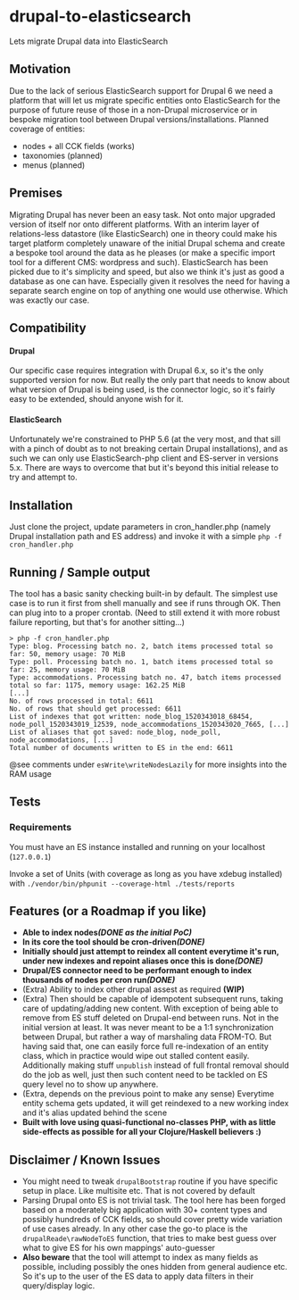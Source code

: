 # drupal-to-elasticsearch
Lets migrate Drupal data into ElasticSearch


## Motivation

Due to the lack of serious ElasticSearch support for Drupal 6 we need a platform that will let us migrate specific 
entities onto ElasticSearch for the purpose of future reuse of those in a non-Drupal microservice or in bespoke migration tool
between Drupal versions/installations. 
Planned coverage of entities:
- nodes + all CCK fields (works)
- taxonomies (planned)
- menus (planned)


## Premises

Migrating Drupal has never been an easy task. Not onto major upgraded version of itself nor onto different platforms.
With an interim layer of relations-less datastore (like ElasticSearch) one in theory could make his target platform completely
unaware of the initial Drupal schema and create a bespoke tool around the data as he pleases (or make a specific import tool for
a different CMS: wordpress and such).
ElasticSearch has been picked due to it's simplicity and speed, but also we think it's just as good a database as one 
can have. Especially given it resolves the need for having a separate search engine on top of anything one would use otherwise.
Which was exactly our case.


## Compatibility


#### Drupal
Our specific case requires integration with Drupal 6.x, so it's the only supported version for now. But really the only
part that needs to know about what version of Drupal is being used, is the connector logic, so it's fairly easy
to be extended, should anyone wish for it.
 
 
#### ElasticSearch
Unfortunately we're constrained to PHP 5.6 (at the very most, and that sill with a pinch of doubt as to not breaking certain Drupal installations),
and as such we can only use ElasticSearch-php client and ES-server in versions 5.x. There are ways to overcome that but it's beyond this initial
release to try and attempt to.


## Installation

Just clone the project, update parameters in cron_handler.php (namely Drupal installation path and ES address) and invoke it with a simple `php -f cron_handler.php`

 
## Running / Sample output  

The tool has a basic sanity checking built-in by default. The simplest use case is to run it first from shell manually and see
if runs through OK. Then can plug into to a proper crontab. (Need to still extend it with more robust failure reporting, but that's for another sitting...)
````
> php -f cron_handler.php
Type: blog. Processing batch no. 2, batch items processed total so far: 50, memory usage: 70 MiB            
Type: poll. Processing batch no. 1, batch items processed total so far: 25, memory usage: 70 MiB            
Type: accommodations. Processing batch no. 47, batch items processed total so far: 1175, memory usage: 162.25 MiB            
[...]            
No. of rows processed in total: 6611
No. of rows that should get processed: 6611
List of indexes that got written: node_blog_1520343018_68454, node_poll_1520343019_12539, node_accommodations_1520343020_7665, [...]
List of aliases that got saved: node_blog, node_poll, node_accommodations, [...]
Total number of documents written to ES in the end: 6611

````

@see comments under `esWrite\writeNodesLazily` for more insights into the RAM usage

## Tests

### Requirements

You must have an ES instance installed and running on your localhost (`127.0.0.1`)

Invoke a set of Units (with coverage as long as you have xdebug installed) with
`./vendor/bin/phpunit --coverage-html ./tests/reports`



## Features (or a Roadmap if you like)

* __Able to index nodes__**_(DONE as the initial PoC)_**
* __In its core the tool should be cron-driven__**_(DONE)_**
* __Initially should just attempt to reindex all content everytime it's run, under new indexes and repoint aliases once this is done__**_(DONE)_**
* __Drupal/ES connector need to be performant enough to index thousands of nodes per cron run__**_(DONE)_**
* (Extra) Ability to index other drupal assest as required __(WIP)__
* (Extra) Then should be capable of idempotent subsequent runs, taking care of updating/adding new content. With exception of being able 
 to remove from ES stuff deleted on Drupal-end between runs. Not in the initial version at least. It was never
 meant to be a 1:1 synchronization between Drupal, but rather a way of marshaling data FROM-TO. But having said that, one can easily force
 full re-indexation of an entity class, which in practice would wipe out stalled content easily. Additionally making stuff `unpublish` instead
 of full frontal removal should do the job as well, just then such content need to be tackled on ES query level no to show up anywhere.
* (Extra, depends on the previous point to make any sense) Everytime entity schema gets updated, it will get reindexed to a new working index and it's alias updated behind the scene
* **Built with love using quasi-functional no-classes PHP, with as little side-effects as possible for all your Clojure/Haskell believers :)**

## Disclaimer / Known Issues

* You might need to tweak `drupalBootstrap` routine if you have specific setup in place. Like multisite etc. That is not covered by default 
* Parsing Drupal onto ES is not trivial task. The tool here has been forged based on a moderately big application with 30+ content types
and possibly hundreds of CCK fields, so should cover pretty wide variation of use cases already. In any other case the go-to place
is the `drupalReade\rawNodeToES` function, that tries to make best guess over what to give ES for his own mappings' auto-guesser
* __Also beware__ that the tool will attempt to index as many fields as possible, including possibly the ones hidden from general audience etc. So it's up to the user of the ES data to apply data filters in their query/display logic.

